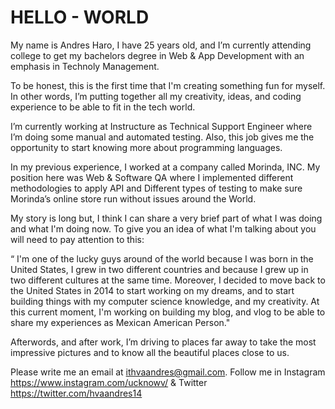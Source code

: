 # HELLO - WORLD


My name is Andres Haro, I have 25 years old, and I’m currently attending college to get my bachelors degree in Web & App Development with an emphasis in Technoly Management. 

To be honest, this is the first time that I'm creating something fun for myself. In other words, I’m putting together all my creativity, ideas, and coding experience to be able to fit in the tech world.

I’m currently working at Instructure as Technical Support Engineer where I’m doing some manual and automated testing. Also, this job gives me the opportunity to start knowing more about programming languages. 

In my previous experience, I worked at a company called Morinda, INC. My position here was Web & Software QA where I implemented different methodologies to apply API and Different types of testing to make sure Morinda’s online store run without issues around the World.

My story is long but, I think I can share a very brief part of what I was doing and what I'm doing now. To give you an idea of what I'm talking about you will need to pay attention to this: 

“ I'm one of the lucky guys around of the world because I was born in the United States, I grew in two different countries and because I grew up in two different cultures at the same time. Moreover, I decided to move back to the United States in 2014 to start working on my dreams, and to start building things with my computer science knowledge, and my creativity. At this current moment, I'm working on building my blog, and vlog to be able to share my experiences as Mexican American Person."


Afterwords, and after work, I’m driving to places far away to take the most impressive pictures and to know all the beautiful places close to us. 

Please write me an email at ithvaandres@gmail.com. Follow me in Instagram https://www.instagram.com/ucknowv/ & Twitter https://twitter.com/hvaandres14

